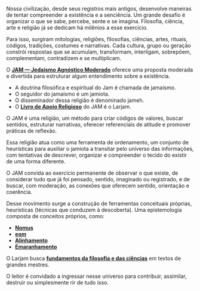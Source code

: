 Nossa civilização, desde seus registros mais antigos, desenvolve maneiras de tentar compreender a existência e a senciência. Um grande desafio é organizar o que se sabe, percebe, sente e se imagina. Filosofia, ciência, arte e religião já se dedicam há milênios a esse exercício.

Para isso, surgiram mitologias, religiões, filosofias, ciências, artes, rituais, códigos, tradições, costumes e narrativas. Cada cultura, grupo ou geração constrói respostas que se acumulam, transformam, interligam, sobrepõem, complementam, contradizem e se multiplicam.

O [**JAM — Jedaísmo Agnóstico Moderado**](jam/nome.md) oferece uma proposta moderada e divertida para estruturar algum entendimento sobre a existência.
- A doutrina filosófica e espiritual do Jam é chamada de jamaísmo.
- O seguidor do jamaísmo é um jamiota.
- O disseminador dessa religião é denominado jameh.
- O [**Livro de Apoio Religioso**](larjam.md) do JAM é o Larjam.

O JAM é uma religião, um método para criar códigos de valores, buscar sentidos, estruturar narrativas, oferecer referenciais de atitude e promover práticas de reflexão.

Essa religião atua como uma ferramenta de ordenamento, um conjunto de heurísticas para auxiliar o jamiota a transitar pelo universo das informações, com tentativas de descrever, organizar e compreender o tecido do existir de uma forma diferente.

O JAM convida ao exercício permanente de observar o que existe, de considerar tudo que já foi pensado, sentido, imaginado ou registrado, e de buscar, com moderação, as conexões que oferecem sentido, orientação e coerência.

Desse movimento surge a construção de ferramentas conceituais próprias, heurísticas (técnicas que conduzem à descoberta). Uma epistemologia composta de conceitos próprios, como:
- [**Nomus**](fundamentos/epistemologia/nomus.md)
- [**eom**](fundamentos/epistemologia/eom.md)
- [**Alinhamento**](fundamentos/epistemologia/alinhamento.md)
- [**Emaranhamento**](fundamentos/epistemologia/emaranhamento.md)

O Larjam busca [**fundamentos da filosofia e das ciências**](construcao/referencias_filosoficas.md) em textos de grandes mestres. 

O leitor é convidado a ingressar nesse universo para contribuir, assimilar, destruir ou simplesmente rir de tudo isso.